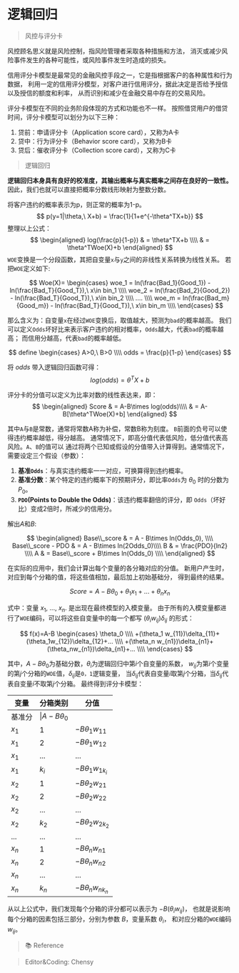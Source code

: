 # 逻辑回归

> 风控与评分卡

风控顾名思义就是风险控制，指风险管理者采取各种措施和方法，
消灭或减少风险事件发生的各种可能性，或风险事件发生时造成的损失。

信用评分卡模型是最常见的金融风控手段之一，它是指根据客户的各种属性和行为数据，
利用一定的信用评分模型，对客户进行信用评分，据此决定是否给予授信以及授信的额度和利率，
从而识别和减少在金融交易中存在的交易风险。

评分卡模型在不同的业务阶段体现的方式和功能也不一样。
按照借贷用户的借贷时间，评分卡模型可以划分为以下三种：

1. 贷前：申请评分卡（Application score card），又称为A卡
1. 贷中：行为评分卡（Behavior score card），又称为B卡
1. 贷后：催收评分卡（Collection score card），又称为C卡

> 逻辑回归

**逻辑回归本身具有良好的校准度，其输出概率与真实概率之间存在良好的一致性。**
因此，我们也就可以直接把概率分数线形映射为整数分数。

将客户违约的概率表示为p，则正常的概率为1-p。
$$
p(y=1|\theta,\ X+b) = \frac{1}{1+e^{-\theta^TX+b}}
$$
整理以上公式：
$$
\begin{aligned}
log(\frac{p}{1-p}) & = \theta^TX+b \\\\
& = \theta^TWoe(X)+b
\end{aligned}
$$
`WOE`变换是一个分段函数，其把自变量`x`与`y`之间的非线性关系转换为线性关系。
若把`WOE`定义如下:

$$ 
Woe(X)=
\begin{cases}
woe_1 = ln(\frac{Bad_1}{Good_1}) - ln(\frac{Bad_T}{Good_T}),\ x\in bin_1 \\\\
woe_2 = ln(\frac{Bad_2}{Good_2}) - ln(\frac{Bad_T}{Good_T}),\ x\in bin_2 \\\\
.... \\\\
woe_m = ln(\frac{Bad_m}{Good_m}) - ln(\frac{Bad_T}{Good_T}),\ x\in bin_m \\\\
\end{cases}
$$

那么含义为：自变量`x`在经过`WOE`变换后，取值越大，预测为`bad`的概率越高。
我们可以定义`Odds`坏好比来表示客户违约的相对概率，`Odds`越大，代表`bad`的概率越高；
而信用分越高，代表`bad`的概率越低。

$$
define
\begin{cases}
A>0,\ B>0 \\\\
odds = \frac{p}{1-p}
\end{cases}
$$

将 $odds$ 带入逻辑回归函数可得：
$$
log(odds) = \theta^TX+b
$$

评分卡的分值可以定义为比率对数的线性表达来，即：
$$
\begin{aligned}
Score & = A-B\times log(odds)\\\\
& = A-B[\theta^TWoe(X)+b]
\end{aligned}
$$

其中`A`与`B`是常数，通常将常数A称为补偿，常数B称为刻度。
`B`前面的负号可以使得违约概率越低，得分越高。
通常情况下，即高分值代表低风险，低分值代表高风险。`A`、`B`的值可以
通过将两个已知或假设的分值带入计算得到。通常情况下，需要设定三个假设（参数）：

1. **基准`Odds`**：与真实违约概率一一对应，可换算得到违约概率。
2. **基准分数**：某个特定的违约概率下的预期评分，即比率`Odds`为 $\theta_0$ 
时的分数为 $P_0$。
2. **`PDO`(Points to Double the Odds)**：该违约概率翻倍的评分，即
`Odds`（坏好比）变成2倍时，所减少的信用分。

解出$A$和$B$:

$$
\begin{aligned}
Base\\_score & = A - B\times ln(Odds_0), \\\\
Base\\_score - PDO & = A - B\times ln(2Odds_0)\\\\
B & = \frac{PDO}{ln2} \\\\
A & = Base\\_score + B\times ln(Odds_0) \\\\
\end{aligned}
$$

在实际的应用中，我们会计算出每个变量的各分箱对应的分值。
新用户产生时，对应到每个分箱的值，将这些值相加，最后加上初始基础分，
得到最终的结果。

$$
Score = A - B{\theta_0 + \theta_1x_1 + ... + \theta_nx_n}
$$

式中：变量 $x_1,\ ...,\ x_n.$ 是出现在最终模型的入模变量。
由于所有的入模变量都进行了`WOE`编码，可以将这些自变量中的每一个都写 
$(\theta_iw_{ij})\delta_{ij}$ 的形式：

$$ 
f(x)=A-B
\begin{cases}
\theta_0 \\\\
+(\theta_1 w_{11})\delta_{11}+(\theta_1w_{12})\delta_{12}+... \\\\
+(\theta_n w_{n1})\delta_{n1}+(\theta_nw_{n1})\delta_{n1}+... \\\\
\end{cases}
$$

其中，$A-B\theta_0$为基础分数，$\theta_i$为逻辑回归中第$i$个自变量的系数，
$w_{ij}$为第$i$个变量的第$j$个分箱的`WOE`值，$\delta_{ij}$是`0，1`逻辑变量，
当$\delta_{ij}$代表自变量$i$取第$j$个分箱，当$\delta_{ij}$代表自变量$i$不取第$j$个分箱。
最终得到评分卡模型：

|变量|分箱类别|分值|
|----|----|----|
|基准分|\\|$A-B\theta_0$|
|$x_1$|1|$-B\theta_1w_{11}$|
|$x_1$|2|$-B\theta_1w_{12}$|
|$x_1$|...|...|
|$x_1$|$k_i$|$-B\theta_1w_{1k_i}$|
|$x_2$|1|$-B\theta_{2}w_{21}$|
|$x_2$|2|$-B\theta_{2}w_{22}$|
|$x_2$|...|...|
|$x_2$|$k_2$|$-B\theta_{2}w_{2k_2}$|
|...|...|...|
|$x_n$|1|$-B\theta_{n}w_{n1}$|
|$x_n$|2|$-B\theta_{n}w_{n2}$|
|$x_n$|...|...|
|$x_n$|$k_n$|$-B\theta_{n}w_{nk_n}$|

从以上公式中，我们发现每个分箱的评分都可以表示为 $-B(\theta_iw_{ij})$，
也就是说影响每个分箱的因素包括三部分，分别为参数 $B$，变量系数 $\theta_i$，
和对应分箱的`WOE`编码 $w_{ij}$。


> 📚 Reference


> Editor&Coding: Chensy
